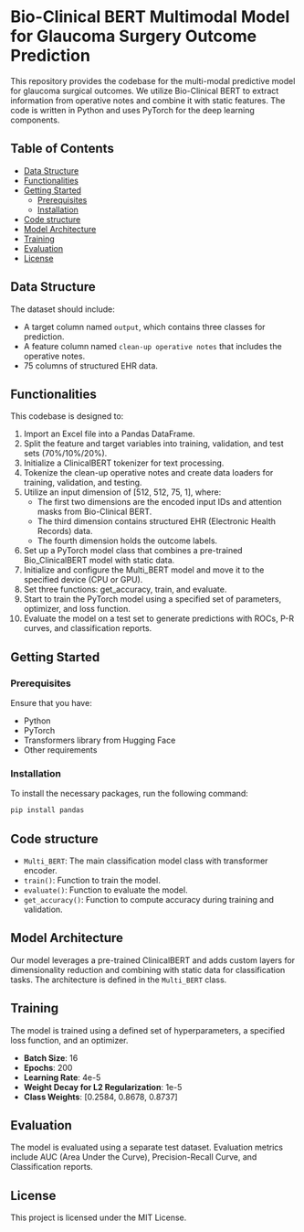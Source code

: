 # Bio-Clinical BERT Multimodal Model for Glaucoma Surgery Outcome Prediction

This repository provides the codebase for the multi-modal predictive model for glaucoma surgical outcomes. We utilize Bio-Clinical BERT to extract information from operative notes and combine it with static features. The code is written in Python and uses PyTorch for the deep learning components.

## Table of Contents
- [Data Structure](#data-structure)
- [Functionalities](#functionalities)
- [Getting Started](#getting-started)
  - [Prerequisites](#prerequisites)
  - [Installation](#installation)
- [Code structure](#code-structure)
- [Model Architecture](#model-architecture)
- [Training](#training)
- [Evaluation](#evaluation)
- [License](#license)

## Data Structure

The dataset should include:

- A target column named `output`, which contains three classes for prediction.
- A feature column named `clean-up operative notes` that includes the operative notes.
- 75 columns of structured EHR data.

## Functionalities

This codebase is designed to:

1. Import an Excel file into a Pandas DataFrame.
2. Split the feature and target variables into training, validation, and test sets (70%/10%/20%).
3. Initialize a ClinicalBERT tokenizer for text processing.
4. Tokenize the clean-up operative notes and create data loaders for training, validation, and testing.
5. Utilize an input dimension of [512, 512, 75, 1], where:
   - The first two dimensions are the encoded input IDs and attention masks from Bio-Clinical BERT.
   - The third dimension contains structured EHR (Electronic Health Records) data.
   - The fourth dimension holds the outcome labels.
6. Set up a PyTorch model class that combines a pre-trained Bio_ClinicalBERT model with static data.
7. Initialize and configure the Multi_BERT model and move it to the specified device (CPU or GPU).
8. Set three functions: get_accuracy, train, and evaluate.
9. Start to train the PyTorch model using a specified set of parameters, optimizer, and loss function.
10. Evaluate the model on a test set to generate predictions with ROCs, P-R curves, and classification reports.

## Getting Started

### Prerequisites

Ensure that you have:
- Python 
- PyTorch
- Transformers library from Hugging Face
- Other requirements 

### Installation

To install the necessary packages, run the following command:

```bash
pip install pandas
```
## Code structure
- `Multi_BERT`: The main classification model class with transformer encoder.
- `train()`: Function to train the model.
- `evaluate()`: Function to evaluate the model.
- `get_accuracy()`: Function to compute accuracy during training and validation.
  
## Model Architecture

Our model leverages a pre-trained ClinicalBERT and adds custom layers for dimensionality reduction and combining with static data for classification tasks. The architecture is defined in the `Multi_BERT` class.

## Training

The model is trained using a defined set of hyperparameters, a specified loss function, and an optimizer. 
- **Batch Size**: 16
- **Epochs**: 200
- **Learning Rate**: 4e-5
- **Weight Decay for L2 Regularization**: 1e-5
- **Class Weights**: [0.2584, 0.8678, 0.8737]

## Evaluation
The model is evaluated using a separate test dataset. Evaluation metrics include AUC (Area Under the Curve), Precision-Recall Curve, and Classification reports.

## License
This project is licensed under the MIT License.
